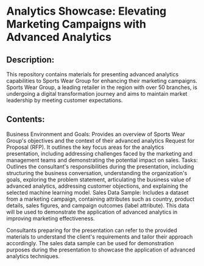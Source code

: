 # Analytics Showcase: Elevating Marketing Campaigns with Advanced Analytics

## Description:
This repository contains materials for presenting advanced analytics capabilities to Sports Wear Group for enhancing their marketing campaigns. Sports Wear Group, a leading retailer in the region with over 50 branches, is undergoing a digital transformation journey and aims to maintain market leadership by meeting customer expectations.

## Contents:

Business Environment and Goals: Provides an overview of Sports Wear Group's objectives and the context of their advanced analytics Request for Proposal (RFP). It outlines the key focus areas for the analytics presentation, including addressing challenges faced by the marketing and management teams and demonstrating the potential impact on sales.
Tasks: Outlines the consultant's responsibilities during the presentation, including structuring the business conversation, understanding the organization's goals, exploring the problem statement, articulating the business value of advanced analytics, addressing customer objections, and explaining the selected machine learning model.
Sales Data Sample: Includes a dataset from a marketing campaign, containing attributes such as country, product details, sales figures, and campaign outcomes (label attribute). This data will be used to demonstrate the application of advanced analytics in improving marketing effectiveness.

Consultants preparing for the presentation can refer to the provided materials to understand the client's requirements and tailor their approach accordingly.
The sales data sample can be used for demonstration purposes during the presentation to showcase the application of advanced analytics techniques.
